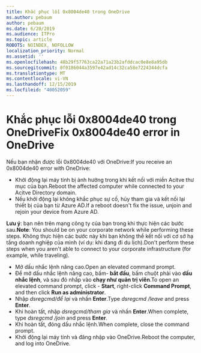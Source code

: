 ```yaml
---
title: Khắc phục lỗi 0x8004de40 trong OneDrive
ms.author: pebaum
author: pebaum
ms.date: 6/20/2019
ms.audience: ITPro
ms.topic: article
ROBOTS: NOINDEX, NOFOLLOW
localization_priority: Normal
ms.assetid: ''
ms.openlocfilehash: 48b29f57763ca22a71a23b2afddcac0e8e8a95db
ms.sourcegitcommit: 0f0186044a3597e42ad14c32ca58e7224344dcfa
ms.translationtype: MT
ms.contentlocale: vi-VN
ms.lasthandoff: 12/15/2019
ms.locfileid: "40052059"
---
```

# <a name="fix-0x8004de40-error-in-onedrive"></a><span data-ttu-id="365ed-102">Khắc phục lỗi 0x8004de40 trong OneDrive</span><span class="sxs-lookup"><span data-stu-id="365ed-102">Fix 0x8004de40 error in OneDrive</span></span>

<span data-ttu-id="365ed-103">Nếu bạn nhận được lỗi 0x8004de40 với OneDrive:</span><span class="sxs-lookup"><span data-stu-id="365ed-103">If you receive an 0x8004de40 error with OneDrive:</span></span>

- <span data-ttu-id="365ed-104">Khởi động lại máy tính bị ảnh hưởng trong khi kết nối với miền Acitve thư mục của bạn.</span><span class="sxs-lookup"><span data-stu-id="365ed-104">Reboot the affected computer while connected to your Acitve Directory domain.</span></span>
- <span data-ttu-id="365ed-105">Nếu khởi động lại không khắc phục sự cố, hủy tham gia và kết nối lại thiết bị của bạn từ Azure AD.</span><span class="sxs-lookup"><span data-stu-id="365ed-105">If a reboot doesn't fix the issue, unjoin and rejoin your device from Azure AD.</span></span> 

<span data-ttu-id="365ed-106">**Lưu ý**: bạn nên trên mạng công ty của bạn trong khi thực hiện các bước sau.</span><span class="sxs-lookup"><span data-stu-id="365ed-106">**Note**: You should be on your corporate network while performing these steps.</span></span> <span data-ttu-id="365ed-107">Không thực hiện các bước này khi bạn không thể kết nối với cơ sở hạ tầng doanh nghiệp của mình (ví dụ: khi đang đi du lịch).</span><span class="sxs-lookup"><span data-stu-id="365ed-107">Don't perform these steps when you aren't able to connect to your corporate infrastructure (for example, while traveling).</span></span> 

- <span data-ttu-id="365ed-108">Mở dấu nhắc lệnh nâng cao.</span><span class="sxs-lookup"><span data-stu-id="365ed-108">Open an elevated command prompt.</span></span> 
- <span data-ttu-id="365ed-109">Để mở dấu nhắc lệnh nâng cao, bấm- **bắt đầu**, bấm chuột phải vào **dấu nhắc lệnh**, và sau đó nhấp vào **chạy như quản trị viên**.</span><span class="sxs-lookup"><span data-stu-id="365ed-109">To open an elevated command prompt, click - **Start**, right-click **Command Prompt**, and then click **Run as administrator**.</span></span>
- <span data-ttu-id="365ed-110">Nhập *dsregcmd/để lại* và nhấn **Enter**.</span><span class="sxs-lookup"><span data-stu-id="365ed-110">Type *dsregcmd /leave* and press **Enter**.</span></span>
- <span data-ttu-id="365ed-111">Khi hoàn tất, nhập *dsregcmd/tham gia* và nhấn **Enter**.</span><span class="sxs-lookup"><span data-stu-id="365ed-111">When complete, type *dsregcmd /join* and press **Enter**.</span></span>
- <span data-ttu-id="365ed-112">Khi hoàn tất, đóng dấu nhắc lệnh.</span><span class="sxs-lookup"><span data-stu-id="365ed-112">When complete, close the command prompt.</span></span>
- <span data-ttu-id="365ed-113">Khởi động lại máy tính và đăng nhập vào OneDrive.</span><span class="sxs-lookup"><span data-stu-id="365ed-113">Reboot the computer, and log into OneDrive.</span></span>